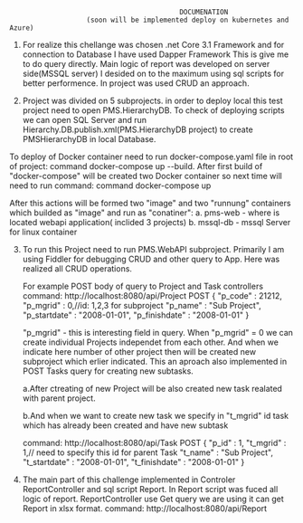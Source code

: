 
                                              DOCUMENATION
                       (soon will be implemented deploy on kubernetes and Azure)

1. For realize this chellange was chosen .net Core 3.1 Framework and
   for connection to Database I have used Dapper Framework 
   This is give me to do query directly.
   Main logic of report was developed on server side(MSSQL server)
   I desided on to the maximum using sql scripts for better performence.
   In project was used CRUD an approach. 

2. Project was divided on 5 subprojects.
   in order to deploy local this test project need to open PMS.HierarchyDB.
   To  check of deploying scripts we can open SQL Server and run Hierarchy.DB.publish.xml(PMS.HierarchyDB project) 
   to create PMSHierarchyDB in local Database.
  
  To  deploy of Docker container need to run docker-compose.yaml file in root of project:
   command docker-compose up --build.
   After first build of "docker-compose" will be created two Docker container so
   next time will need to run command: 
   command docker-compose up
  
  After this actions will be formed two "image" and two "runnung" containers which builded as "image" and run as "conatiner":
    a. pms-web - where is located  webapi application( inclided 3 projects)
    b. mssql-db - mssql Server for linux container 


3. To run this Project need to run PMS.WebAPI subproject.
   Primarily I am using Fiddler for debugging CRUD and other query to App. 
   Here was realized all CRUD operations.

   For example  POST body of query to Project and Task controllers
   command: http://localhost:8080/api/Project 
   POST
   {
    "p_code" : 21212,
    "p_mgrid" : 0,//id: 1,2,3 for subproject
    "p_name" : "Sub Project",
    "p_startdate" : "2008-01-01",
     "p_finishdate" :  "2008-01-01"
   }

   "p_mgrid" - this is interesting field in query.
    When "p_mgrid" = 0 we can create individual Projects independet from each other.
    And when we indicate here number of other project then will be created new subproject which  erlier indicated. 
    This an aproach  also implemented in POST Tasks query for creating new subtasks.

    a.After ctreating  of new Project  will be also created  new task realated  with  parent project.
    
    b.And when we want to create new task we specify in "t_mgrid" id task which has already been created and have new subtask
    
   command: http://localhost:8080/api/Task
   POST
   {
    "p_id" : 1,
    "t_mgrid" : 1,// need to specify this id for parent Task
    "t_name" : "Sub Project",
    "t_startdate" : "2008-01-01",
     "t_finishdate" :  "2008-01-01"
    }

4. The main part of this challenge implemented in Controler ReportController and sql script Report.
   In Report script was fuced all logic of report.
   ReportController use Get query we are using it can get Report in xlsx format.
   command: http://localhost:8080/api/Report

 
